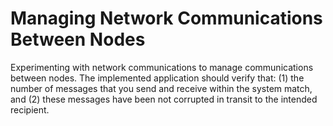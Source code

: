 # Managing Network Communications Between Nodes
Experimenting with network communications to manage communications between nodes. The implemented application should verify that: (1) the number of messages that you send and receive within the system match, and (2) these messages have been not corrupted in transit to the intended recipient.
